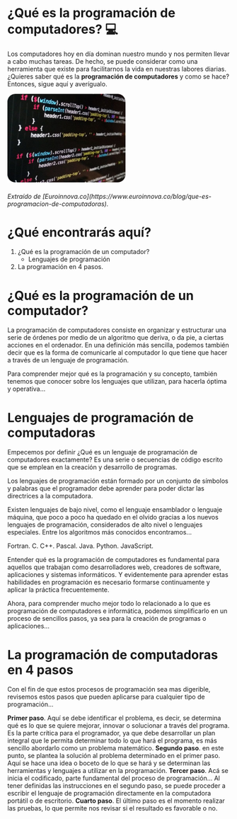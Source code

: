 # ¿Qué es la programación de computadores? :computer:

Los computadores hoy en día dominan nuestro mundo y nos permiten llevar a cabo muchas tareas. De hecho, se puede considerar como una herramienta que existe para facilitarnos la vida en nuestras labores diarias. ¿Quieres saber qué es la **programación de computadores** y como se hace? Entonces, sigue aquí y averígualo.

<img src="images/prog.png" height="200px" />
<h6>Extraído de [Euroinnova.co](https://www.euroinnova.co/blog/que-es-programacion-de-computadoras).

# ¿Qué encontrarás aquí?
1. ¿Qué es la programación de un computador?
   - Lenguajes de programación
2. La programación en 4 pasos.

# ¿Qué es la programación de un computador?
La programación de computadores consiste en organizar y estructurar una serie de órdenes por medio de un algoritmo que deriva, o da pie, a ciertas acciones en el ordenador. En una definición más sencilla, podemos también decir que es la forma de comunicarle al computador lo que tiene que hacer a través de un lenguaje de programación.

Para comprender mejor qué es la programación y su concepto, también tenemos que conocer sobre los lenguajes que utilizan, para hacerla óptima y operativa...

# Lenguajes de programación de computadoras
Empecemos por definir ¿Qué es un lenguaje de programación de computadores exactamente? Es una serie o secuencias de código escrito que se emplean en la creación y desarrollo de programas. 

Los lenguajes de programación están formado por un conjunto de símbolos y palabras que el programador debe aprender para poder dictar las directrices a la computadora.

Existen lenguajes de bajo nivel, como el lenguaje ensamblador o lenguaje máquina, que poco a poco ha quedado en el olvido gracias a los nuevos lenguajes de programación, considerados de alto nivel o lenguajes especiales. Entre los algoritmos más conocidos encontramos...

Fortran.
C.
C++.
Pascal.
Java.
Python.
JavaScript.

Entender qué es la programación de computadores es fundamental para aquellos que trabajan  como desarrolladores web, creadores de software, aplicaciones y sistemas informáticos. Y evidentemente para aprender estas habilidades en programación es necesario formarse continuamente y aplicar la práctica frecuentemente.

Ahora, para comprender mucho mejor todo lo relacionado a lo que es programación de computadores e informática, podemos simplificarlo en un proceso de sencillos pasos, ya sea para la creación de programas o aplicaciones...

# La programación de computadoras en 4 pasos
Con el fin de que estos procesos de programación sea mas digerible, revisemos estos pasos que pueden aplicarse para cualquier tipo de programación...

**Primer paso**. Aquí se debe identificar el problema, es decir, se determina qué es lo que se quiere mejorar, innovar o solucionar a través del programa. Es la parte crítica para el programador, ya que debe desarrollar un plan integral que le permita determinar todo lo que hará el programa, es más sencillo abordarlo como un problema matemático.
**Segundo paso**. en este punto, se plantea la solución al problema determinado en el primer paso. Aquí se hace una idea o boceto de lo que se hará y se determinan las herramientas y lenguajes a utilizar en la programación.
**Tercer paso**. Acá se inicia el codificado, parte fundamental del proceso de programación... Al tener definidas las instrucciones en el segundo paso, se puede proceder a escribir el lenguaje de programación directamente en la computadora portátil o de escritorio.
**Cuarto paso**. El último paso es el momento realizar las pruebas, lo que permite nos revisar si el resultado es favorable o no.
